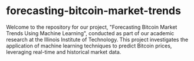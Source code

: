 # forecasting-bitcoin-market-trends
Welcome to the repository for our project, "Forecasting Bitcoin Market Trends Using Machine Learning", conducted as part of our academic research at the Illinois Institute of Technology. This project investigates the application of machine learning techniques to predict Bitcoin prices, leveraging real-time and historical market data.
